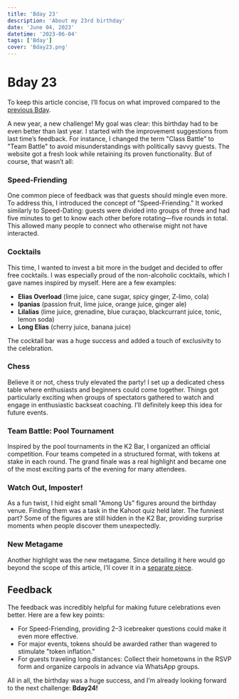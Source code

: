 ```yaml
---
title: 'Bday 23'
description: 'About my 23rd birthday'
date: 'June 04, 2023'
datetime: '2023-06-04'
tags: ['Bday']
cover: 'Bday23.png'
---
```


# Bday 23  

To keep this article concise, I’ll focus on what improved compared to the [previous Bday](bday22).  

A new year, a new challenge! My goal was clear: this birthday had to be even better than last year. I started with the improvement suggestions from last time’s feedback. For instance, I changed the term "Class Battle" to "Team Battle" to avoid misunderstandings with politically savvy guests. The website got a fresh look while retaining its proven functionality. But of course, that wasn’t all:  

### Speed-Friending  

One common piece of feedback was that guests should mingle even more. To address this, I introduced the concept of "Speed-Friending." It worked similarly to Speed-Dating: guests were divided into groups of three and had five minutes to get to know each other before rotating—five rounds in total. This allowed many people to connect who otherwise might not have interacted.  

### Cocktails  

This time, I wanted to invest a bit more in the budget and decided to offer free cocktails. I was especially proud of the non-alcoholic cocktails, which I gave names inspired by myself. Here are a few examples:  

- **Elias Overload** (lime juice, cane sugar, spicy ginger, Z-limo, cola)  
- **Ipanias** (passion fruit, lime juice, orange juice, ginger ale)  
- **Lilalias** (lime juice, grenadine, blue curaçao, blackcurrant juice, tonic, lemon soda)  
- **Long Elias** (cherry juice, banana juice)  

The cocktail bar was a huge success and added a touch of exclusivity to the celebration.  

### Chess  

Believe it or not, chess truly elevated the party! I set up a dedicated chess table where enthusiasts and beginners could come together. Things got particularly exciting when groups of spectators gathered to watch and engage in enthusiastic backseat coaching. I’ll definitely keep this idea for future events.  

### Team Battle: Pool Tournament  

Inspired by the pool tournaments in the K2 Bar, I organized an official competition. Four teams competed in a structured format, with tokens at stake in each round. The grand finale was a real highlight and became one of the most exciting parts of the evening for many attendees.  

### Watch Out, Imposter!  

As a fun twist, I hid eight small "Among Us" figures around the birthday venue. Finding them was a task in the Kahoot quiz held later. The funniest part? Some of the figures are still hidden in the K2 Bar, providing surprise moments when people discover them unexpectedly.  

### New Metagame  

Another highlight was the new metagame. Since detailing it here would go beyond the scope of this article, I’ll cover it in a [separate piece](bday23_meta).  

## Feedback  

The feedback was incredibly helpful for making future celebrations even better. Here are a few key points:  

- For Speed-Friending, providing 2–3 icebreaker questions could make it even more effective.  
- For major events, tokens should be awarded rather than wagered to stimulate "token inflation."  
- For guests traveling long distances: Collect their hometowns in the RSVP form and organize carpools in advance via WhatsApp groups.  

All in all, the birthday was a huge success, and I’m already looking forward to the next challenge: **Bday24!**
